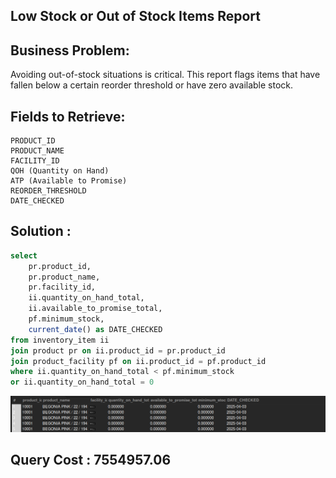 ## Low Stock or Out of Stock Items Report

## Business Problem:
Avoiding out-of-stock situations is critical. This report flags items that have fallen below a certain reorder threshold or have zero available stock.

## Fields to Retrieve:

```
PRODUCT_ID
PRODUCT_NAME
FACILITY_ID
QOH (Quantity on Hand)
ATP (Available to Promise)
REORDER_THRESHOLD
DATE_CHECKED
```

## Solution :

```sql
select
	pr.product_id,
    pr.product_name,
    pr.facility_id,
    ii.quantity_on_hand_total,
    ii.available_to_promise_total,
    pf.minimum_stock,
    current_date() as DATE_CHECKED
from inventory_item ii
join product pr on ii.product_id = pr.product_id
join product_facility pf on ii.product_id = pf.product_id
where ii.quantity_on_hand_total < pf.minimum_stock
or ii.quantity_on_hand_total = 0
```

![alt text](image.png)

## Query Cost : 7554957.06